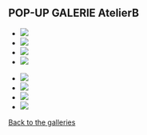 ---
---

<main class="wide gallery">
<!-- MAIN CONTENT -->
<section class="gallery__wallscape">
<h1 class="gallery__title">POP-UP GALERIE AtelierB</h1>
</section>
<ul class="detail">
<li class="detail__item">
<a href="1">
<img src="/art/2019/1.jpg">
</a>
</li>
<li class="detail__item">
<a href="2">
<img src="/art/2019/2.jpg">
</a>
</li>
<li class="detail__item">
<a href="3">
<img src="/art/2019/3.jpg">
</a>
</li>
<li class="detail__item">
<a href="4">
<img src="/art/2019/4.jpg">
</a>
</li>
</ul>
<ul class="detail">
<li class="detail__item">
<a href="5">
<img src="/art/2019/5.jpg">
</a>
</li>
<li class="detail__item">
<a href="6">
<img src="/art/2019/6.jpg">
</a>
</li>
<li class="detail__item">
<a href="7">
<img src="/art/2019/7.jpg">
</a>
</li>
<li class="detail__item">
<a href="8">
<img src="/art/2019/8.jpg">
</a>
</li>
</ul>
<p><a href="/galleries">Back to the galleries</a></p>
</main>
